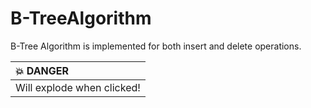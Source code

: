 # B-TreeAlgorithm
 B-Tree Algorithm is implemented for both insert and delete operations.

| :boom: DANGER              |
|:---------------------------|
| Will explode when clicked! |